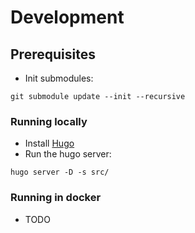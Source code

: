 # Development

## Prerequisites

- Init submodules:

```
git submodule update --init --recursive
```

### Running locally

- Install [Hugo](https://gohugo.io/installation/)
- Run the hugo server:

```
hugo server -D -s src/
```

### Running in docker

- TODO

